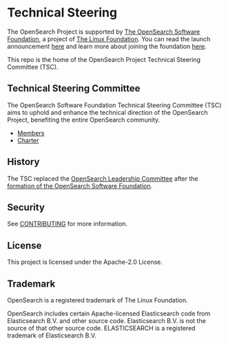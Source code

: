 # Technical Steering

The OpenSearch Project is supported by [The OpenSearch Software Foundation](https://foundation.opensearch.org/), a project of [The Linux Foundation](https://www.linuxfoundation.org/). You can read the launch announcement [here](https://www.linuxfoundation.org/press/linux-foundation-announces-opensearch-software-foundation-to-foster-open-collaboration-in-search-and-analytics) and learn more about joining the foundation [here](https://foundation.opensearch.org/).

This repo is the home of the OpenSearch Project Technical Steering Committee (TSC).

## Technical Steering Committee

The OpenSearch Software Foundation Technical Steering Committee (TSC) aims to uphold and enhance the technical direction of the OpenSearch Project, benefiting the entire OpenSearch community. 

* [Members](MEMBERS.md)
* [Charter](https://foundation.opensearch.org/assets/media/OpenSearch%20Project%20Technical%20Charter%20Final%209-13-2024.docx.pdf)

## History

The TSC replaced the [OpenSearch Leadership Committee](https://github.com/opensearch-project/community/tree/2f9848c1f581e2545185628a6033bf1e3ade5b44/leadership-committee) after the [formation of the OpenSearch Software Foundation](https://www.linuxfoundation.org/press/linux-foundation-announces-opensearch-software-foundation-to-foster-open-collaboration-in-search-and-analytics). 

## Security

See [CONTRIBUTING](CONTRIBUTING.md#security-issue-notifications) for more information.

## License

This project is licensed under the Apache-2.0 License.

## Trademark

OpenSearch is a registered trademark of The Linux Foundation.

OpenSearch includes certain Apache-licensed Elasticsearch code from Elasticsearch B.V. and other source code. Elasticsearch B.V. is not the source of that other source code. ELASTICSEARCH is a registered trademark of Elasticsearch B.V.
